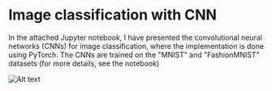 # Image classification with CNN

In the attached Jupyter notebook, I have presented the convolutional neural networks (CNNs) for image classification,
where the implementation is done using PyTorch. The CNNs are trained on the "MNIST" and "FashionMNIST" datasets (for more details, see the notebook)

![Alt text](/home/qpi/Documents/QML/QGAN/pred_CNN.jpg?raw=true "Optional Title")
